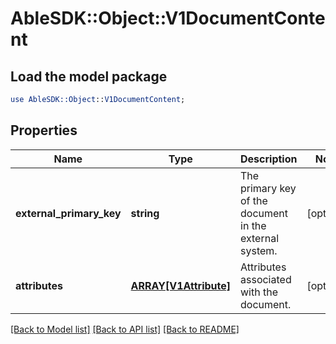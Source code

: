# AbleSDK::Object::V1DocumentContent

## Load the model package
```perl
use AbleSDK::Object::V1DocumentContent;
```

## Properties
Name | Type | Description | Notes
------------ | ------------- | ------------- | -------------
**external_primary_key** | **string** | The primary key of the document in the external system. | [optional] 
**attributes** | [**ARRAY[V1Attribute]**](V1Attribute.md) | Attributes associated with the document. | [optional] 

[[Back to Model list]](../README.md#documentation-for-models) [[Back to API list]](../README.md#documentation-for-api-endpoints) [[Back to README]](../README.md)


